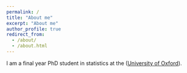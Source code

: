 ```yaml
---
permalink: /
title: "About me"
excerpt: "About me"
author_profile: true
redirect_from: 
  - /about/
  - /about.html
---
```


I am a final year PhD student in statistics at the ([University of Oxford](https://www.ox.ac.uk/)). 


